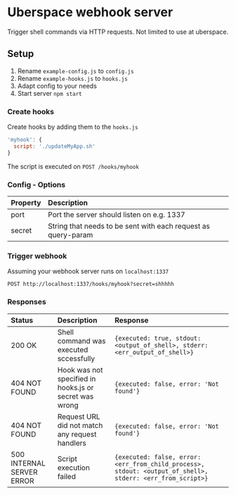 # Uberspace webhook server
Trigger shell commands via HTTP requests. Not limited to use at uberspace.

## Setup

1. Rename ``example-config.js`` to ``config.js``
2. Rename ``example-hooks.js`` to ``hooks.js``
3. Adapt config to your needs
4. Start server ``npm start``

### Create hooks
Create hooks by adding them to the ``hooks.js``

```javascript
'myhook': {
  script: './updateMyApp.sh'
}
```
The script is executed on ``POST /hooks/myhook``


### Config - Options

|Property|Description|
| :------ | :--------- |
|port|Port the server should listen on e.g. 1337|
|secret|String that needs to be sent with each request as query-param|

### Trigger webhook
Assuming your webhook server runs on ``localhost:1337``

``POST http://localhost:1337/hooks/myhook?secret=shhhhh``

### Responses

|Status|Description|Response|
| :------ | :--------- | :------ |
|200 OK|Shell command was executed sccessfully| ``{executed: true, stdout: <output_of_shell>, stderr: <err_output_of_shell>}``|
|404 NOT FOUND| Hook was not specified in hooks.js or secret was wrong|``{executed: false, error: 'Not found'}``|
|404 NOT FOUND| Request URL did not match any request handlers|``{executed: false, error: 'Not found'}``|
|500 INTERNAL SERVER ERROR| Script execution failed|``{executed: false, error: <err_from_child_process>, stdout: <output_of_shell>, stderr: <err_from_script>}``|
